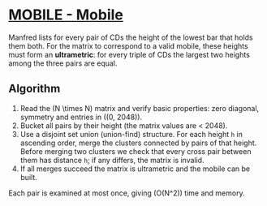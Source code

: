 # [MOBILE - Mobile](https://www.spoj.com/problems/MOBILE)

Manfred lists for every pair of CDs the height of the lowest bar that holds
them both.  For the matrix to correspond to a valid mobile, these heights must
form an **ultrametric**: for every triple of CDs the largest two heights among
the three pairs are equal.

## Algorithm

1. Read the \(N \times N\) matrix and verify basic properties: zero diagonal,
   symmetry and entries in \((0, 2048)\).
2. Bucket all pairs by their height (the matrix values are < 2048).
3. Use a disjoint set union (union-find) structure.  For each height `h` in
   ascending order, merge the clusters connected by pairs of that height.
   Before merging two clusters we check that every cross pair between them has
   distance `h`; if any differs, the matrix is invalid.
4. If all merges succeed the matrix is ultrametric and the mobile can be built.

Each pair is examined at most once, giving \(O(N^2)\) time and memory.
